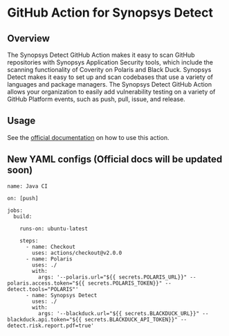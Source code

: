 # GitHub Action for Synopsys Detect

## Overview

The Synopsys Detect GitHub Action makes it easy to scan GitHub repositories with Synopsys Application Security tools, which include the scanning functionality of Coverity on Polaris and Black Duck. Synopsys Detect makes it easy to set up and scan codebases that use a variety of languages and package managers. The Synopsys Detect GitHub Action allows your organization to easily add vulnerability testing on a variety of GitHub Platform events, such as push, pull, issue, and release.

## Usage

See the [official documentation](https://synopsys.atlassian.net/wiki/spaces/PARTNERS/pages/151093290/Synopsys+Detect+GitHub+Action) on how to use this action.

## New YAML configs (Official docs will be updated soon)

``` 
name: Java CI

on: [push]

jobs:
  build:

    runs-on: ubuntu-latest
    
    steps:
      - name: Checkout
        uses: actions/checkout@v2.0.0
      - name: Polaris
        uses: ./
        with:
          args: '--polaris.url="${{ secrets.POLARIS_URL}}" --polaris.access.token="${{ secrets.POLARIS_TOKEN}}" --detect.tools="POLARIS"'
      - name: Synopsys Detect
        uses: ./
        with:
          args: '--blackduck.url="${{ secrets.BLACKDUCK_URL}}" --blackduck.api.token="${{ secrets.BLACKDUCK_API_TOKEN}}" --detect.risk.report.pdf=true'

```
